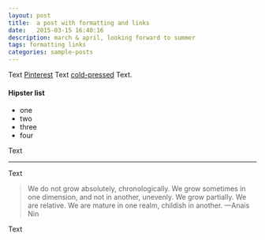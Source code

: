 ```yaml
---
layout: post
title:  a post with formatting and links
date:   2015-03-15 16:40:16
description: march & april, looking forward to summer
tags: formatting links
categories: sample-posts
---
```

Text [Pinterest](https://www.pinterest.com) Text <a href="https://en.wikipedia.org/wiki/Cold-pressed_juice">cold-pressed</a> Text.

#### Hipster list
<ul>
    <li>one</li>
    <li>two</li>
    <li>three</li>
    <li>four</li>
</ul>

Text

<hr>

Text

<blockquote>
    We do not grow absolutely, chronologically. We grow sometimes in one dimension, and not in another, unevenly. We grow partially. We are relative. We are mature in one realm, childish in another.
    —Anais Nin
</blockquote>

Text
